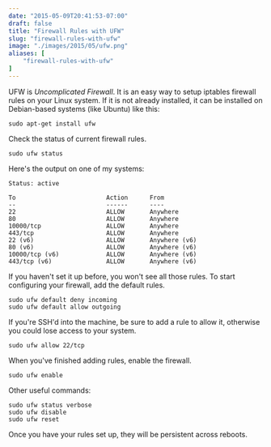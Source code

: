 ```yaml
---
date: "2015-05-09T20:41:53-07:00"
draft: false
title: "Firewall Rules with UFW"
slug: "firewall-rules-with-ufw"
image: "./images/2015/05/ufw.png"
aliases: [
	"firewall-rules-with-ufw"
]
---
```

UFW is _Uncomplicated Firewall_. It is an easy way to setup iptables firewall rules on your Linux system. If it is not already installed, it can be installed on Debian-based systems (like Ubuntu) like this:

    sudo apt-get install ufw

Check the status of current firewall rules.

    sudo ufw status

Here's the output on one of my systems:

    Status: active

    To                         Action      From
    --                         ------      ----
    22                         ALLOW       Anywhere
    80                         ALLOW       Anywhere
    10000/tcp                  ALLOW       Anywhere
    443/tcp                    ALLOW       Anywhere
    22 (v6)                    ALLOW       Anywhere (v6)
    80 (v6)                    ALLOW       Anywhere (v6)
    10000/tcp (v6)             ALLOW       Anywhere (v6)
    443/tcp (v6)               ALLOW       Anywhere (v6)

If you haven't set it up before, you won't see all those rules. To start configuring your firewall, add the default rules.

    sudo ufw default deny incoming
    sudo ufw default allow outgoing

If you're SSH'd into the machine, be sure to add a rule to allow it, otherwise you could lose access to your system.

    sudo ufw allow 22/tcp

When you've finished adding rules, enable the firewall.

    sudo ufw enable

Other useful commands:

    sudo ufw status verbose
    sudo ufw disable
    sudo ufw reset

Once you have your rules set up, they will be persistent across reboots.
